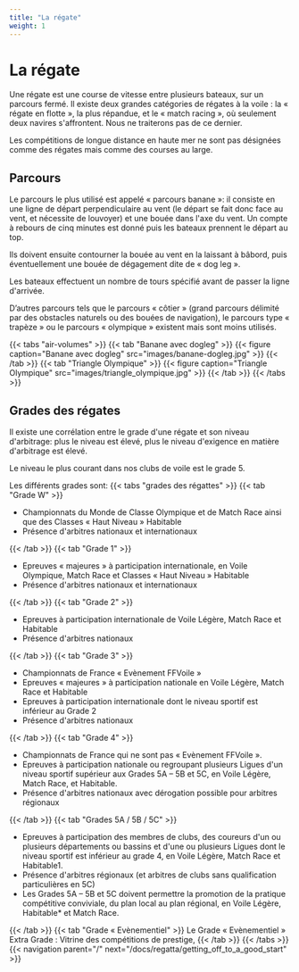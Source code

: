 ```yaml
---
title: "La régate"
weight: 1
---
```


# La régate

Une régate est une course de vitesse entre plusieurs bateaux, sur un parcours fermé.
Il existe deux grandes catégories de régates à la voile : la « régate en flotte », la plus répandue, et le « match racing », où seulement deux navires s'affrontent. Nous ne traiterons pas de ce dernier.

Les compétitions de longue distance en haute mer ne sont pas désignées comme des régates mais comme des courses au large.

## Parcours
Le parcours le plus utilisé est appelé « parcours banane »: il consiste en une ligne de départ perpendiculaire au vent (le départ se fait donc face au vent, et nécessite de louvoyer) et une bouée dans l'axe du vent.
Un compte à rebours de cinq minutes est donné puis les bateaux prennent le départ au top.

Ils doivent ensuite contourner la bouée au vent en la laissant à bâbord, puis éventuellement une bouée de dégagement dite de « dog leg ».

Les bateaux effectuent un nombre de tours spécifié avant de passer la ligne d'arrivée.

D’autres parcours tels que le parcours « côtier » (grand parcours délimité par des obstacles naturels ou des bouées de navigation), le parcours type « trapèze » ou le parcours « olympique » existent mais sont moins utilisés.

{{< tabs "air-volumes" >}}
{{< tab "Banane avec dogleg" >}}
{{< figure caption="Banane avec dogleg" src="images/banane-dogleg.jpg" >}}
{{< /tab >}}
{{< tab "Triangle Olympique" >}}
{{< figure caption="Triangle Olympique" src="images/triangle_olympique.jpg" >}}
{{< /tab >}}
{{< /tabs >}}

## Grades des régates

Il existe une corrélation entre le grade d'une régate et son niveau d'arbitrage: plus le niveau est élevé, plus le niveau d'exigence en matière d'arbitrage est élevé.

Le niveau le plus courant dans nos clubs de voile est le grade 5.

Les différents grades sont:
{{< tabs "grades des régattes" >}}
{{< tab "Grade W" >}}

- Championnats du Monde de Classe Olympique et de Match Race ainsi que des Classes « Haut Niveau » Habitable
- Présence d'arbitres nationaux et internationaux

{{< /tab >}}
{{< tab "Grade 1" >}}

- Epreuves « majeures » à participation internationale, en Voile Olympique, Match Race et Classes « Haut Niveau » Habitable
- Présence d'arbitres nationaux et internationaux

{{< /tab >}}
{{< tab "Grade 2" >}}

- Epreuves à participation internationale de Voile Légère, Match Race et Habitable
- Présence d'arbitres nationaux

{{< /tab >}}
{{< tab "Grade 3" >}}

- Championnats de France « Evènement FFVoile »
- Epreuves « majeures » à participation nationale en Voile Légère, Match Race et Habitable
- Epreuves à participation internationale dont le niveau sportif est inférieur au Grade 2
- Présence d'arbitres nationaux

{{< /tab >}}
{{< tab "Grade 4" >}}

- Championnats de France qui ne sont pas « Evènement FFVoile ».
- Epreuves à participation nationale ou regroupant plusieurs Ligues d'un niveau sportif supérieur aux Grades 5A – 5B et 5C, en Voile Légère, Match Race, et Habitable.
- Présence d'arbitres nationaux avec dérogation possible pour arbitres régionaux

{{< /tab >}}
{{< tab "Grades 5A / 5B / 5C" >}}

- Epreuves à participation des membres de clubs, des coureurs d'un ou plusieurs départements ou bassins et d'une ou plusieurs Ligues dont le niveau sportif est inférieur au grade 4, en Voile Légère, Match Race et Habitable1.
- Présence d'arbitres régionaux (et arbitres de clubs sans qualification particulières en 5C)
- Les Grades 5A – 5B et 5C doivent permettre la promotion de la pratique compétitive conviviale, du plan local au plan régional, en Voile Légère, Habitable* et Match Race.

{{< /tab >}}
{{< tab "Grade « Evènementiel" >}}
Le Grade « Evènementiel » Extra Grade : Vitrine des compétitions de prestige,
{{< /tab >}}
{{< /tabs >}}
{{< navigation parent="/" next="/docs/regatta/getting_off_to_a_good_start" >}}
